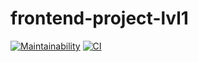 # frontend-project-lvl1

[![Maintainability](https://api.codeclimate.com/v1/badges/a99a88d28ad37a79dbf6/maintainability)](https://codeclimate.com/github/codeclimate/codeclimate/maintainability)
[![CI](https://github.com/dryga94/frontend-project-lvl1/workflows/CI/badge.svg)](https://github.com/dryga94/frontend-project-lvl1/actions)